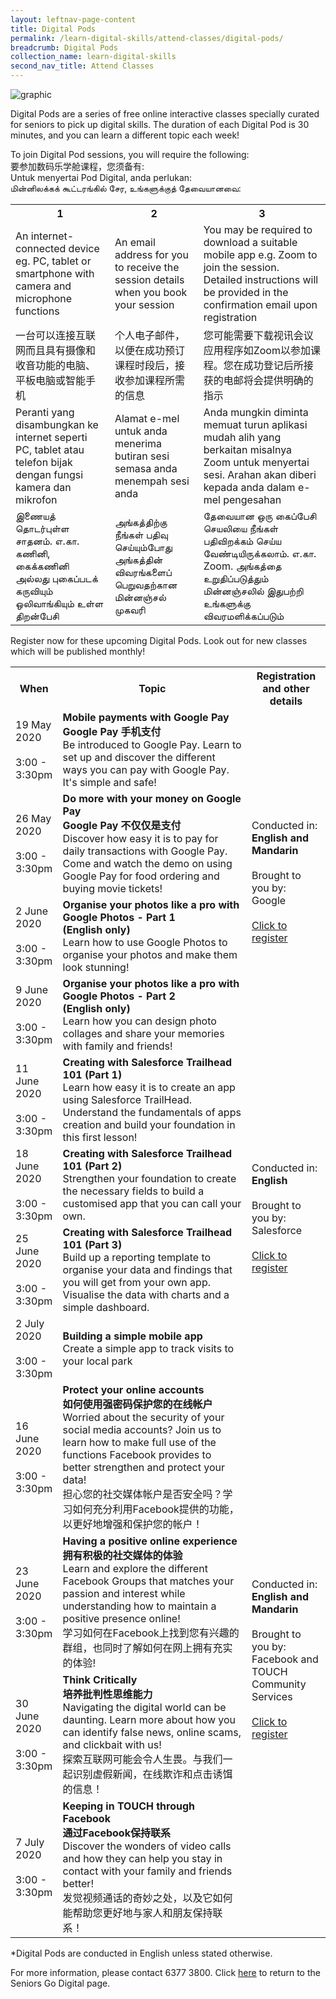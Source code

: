 ```yaml
---
layout: leftnav-page-content
title: Digital Pods
permalink: /learn-digital-skills/attend-classes/digital-pods/
breadcrumb: Digital Pods
collection_name: learn-digital-skills
second_nav_title: Attend Classes
---
```


![graphic](/images/learn-digital-skills/digital-pods.jpg)

Digital Pods are a series of free online interactive classes specially curated for seniors to pick up digital skills. The duration of each Digital Pod is 30 minutes, and you can learn a different topic each week!

To join Digital Pod sessions, you will require the following: <br>要参加数码乐学舱课程，您须备有: <br>Untuk menyertai Pod Digital, anda perlukan: <br>மின்னிலக்கக் கூட்டரங்கில் சேர, உங்களுக்குத் தேவையானவை:

<table>
  <tr>
    <th>1</th>
    <th>2</th>
    <th>3</th>
  </tr>
  <tr>
    <td>An internet-connected device eg. PC, tablet or smartphone with camera and microphone functions</td>
    <td>An email address for you to receive the session details when you book your session</td>
    <td>You may be required to download a suitable mobile app e.g. Zoom to join the session. Detailed instructions will be provided in the confirmation email upon registration</td>
  </tr>
<tr>
  <td>一台可以连接互联网而且具有摄像和收音功能的电脑、平板电脑或智能手机</td>
  <td>个人电子邮件，以便在成功预订课程时段后，接收参加课程所需的信息</td>
  <td>您可能需要下载视讯会议应用程序如Zoom以参加课程。您在成功登记后所接获的电邮将会提供明确的指示</td>
  </tr>
<tr>
  <td>Peranti yang disambungkan ke internet seperti PC, tablet atau telefon bijak dengan fungsi kamera dan mikrofon</td>
  <td>Alamat e-mel untuk anda menerima butiran sesi semasa anda menempah sesi anda</td>
  <td>Anda mungkin diminta memuat turun aplikasi mudah alih yang berkaitan misalnya Zoom untuk menyertai sesi. Arahan akan diberi kepada anda dalam e-mel pengesahan</td>
</tr>
  <tr>
  <td>இணையத் தொடர்புள்ள சாதனம். எ.கா. கணினி, கைக்கணினி அல்லது புகைப்படக் கருவியும் ஒலிவாங்கியும் உள்ள திறன்பேசி</td>
  <td>அங்கத்திற்கு நீங்கள் பதிவு செய்யும்போது அங்கத்தின் விவரங்களைப் பெறுவதற்கான மின்னஞ்சல் முகவரி </td>
  <td>தேவையான ஒரு கைப்பேசி செயலியை நீங்கள் பதிவிறக்கம் செய்ய வேண்டியிருக்கலாம். எ.கா. Zoom. அங்கத்தை உறுதிப்படுத்தும் மின்னஞ்சலில் இதுபற்றி உங்களுக்கு விவரமளிக்கப்படும் </td>
</tr>
</table>

Register now for these upcoming Digital Pods. Look out for new classes which will be published monthly!

<table>
  <tr>
    <th width="15%">When</th>
    <th width="60%">Topic</th>
    <th width="25%">Registration and other details</th>
  </tr>
<tr>
  <td>19 May 2020<br><br>3:00 - 3:30pm</td>
  <td><b>Mobile payments with Google Pay<br>Google Pay 手机支付</b> <br>Be introduced to Google Pay. Learn to set up and discover the different ways you can pay with Google Pay. It's simple and safe!</td>
  <td rowspan="4" valign="middle">Conducted in: <b>English and Mandarin</b><br><br>Brought to you by: Google<br><br><a href="https://form.gov.sg/5eae33e62137fe0011d050f7" target="_blank">Click to register</a></td>
  </tr>
<tr>
  <td>26 May 2020<br><br>3:00 - 3:30pm</td>
  <td><b>Do more with your money on Google Pay<br>Google Pay 不仅仅是支付</b><br>Discover how easy it is to pay for daily transactions with Google Pay. Come and watch the demo on using Google Pay for food ordering and buying movie tickets!</td>
</tr>
<tr>
  <td>2 June 2020<br><br>3:00 - 3:30pm</td>
  <td><b>Organise your photos like a pro with Google Photos - Part 1 <br>(English only)</b><br>Learn how to use Google Photos to organise your photos and make them look stunning!</td>
</tr>
  <tr>
  <td>9 June 2020<br><br>3:00 - 3:30pm</td>
  <td><b>Organise your photos like a pro with Google Photos - Part 2 <br>(English only)</b><br>Learn how you can design photo collages and share your memories with family and friends!</td>
</tr>
<tr>
  <td>11 June 2020<br><br>3:00 - 3:30pm</td>
  <td><b>Creating with Salesforce Trailhead 101 (Part 1)</b><br>Learn how easy it is to create an app using Salesforce TrailHead. Understand the fundamentals of apps creation and build your foundation in this first lesson!</td>
  <td rowspan="4" valign="middle">Conducted in: <b>English</b><br><br>Brought to you by: Salesforce<br><br><a href="https://form.gov.sg/5eae39e72137fe0011d06977" target="_blank">Click to register</a></td>
  </tr>
<tr>
  <td>18 June 2020<br><br>3:00 - 3:30pm</td>
  <td><b>Creating with Salesforce Trailhead 101 (Part 2)</b><br>Strengthen your foundation to create the necessary fields to build a customised app that you can call your own. </td>
</tr>
<tr>
  <td>25 June 2020<br><br>3:00 - 3:30pm</td>
  <td><b>Creating with Salesforce Trailhead 101 (Part 3)</b><br>Build up a reporting template to organise your data and findings that you will get from your own app. Visualise the data with charts and a simple dashboard. </td>
</tr>
  <tr>
  <td>2 July 2020<br><br>3:00 - 3:30pm</td>
  <td><b>Building a simple mobile app</b><br>Create a simple app to track visits to your local park</td>
</tr>
<tr>
  <td>16 June 2020<br><br>3:00 - 3:30pm</td>
  <td><b>Protect your online accounts</b><br><b>如何使用强密码保护您的在线帐户</b><br>Worried about the security of your social media accounts? Join us to learn how to make full use of the functions Facebook provides to better strengthen and protect your data!<br> 担心您的社交媒体帐户是否安全吗？学习如何充分利用Facebook提供的功能，以更好地增强和保护您的帐户！</td>
  <td rowspan="4" valign="middle">Conducted in: <b>English and Mandarin</b><br><br>Brought to you by: Facebook and TOUCH Community Services<br><br><a href="https://form.gov.sg/5eae3ace2137fe0011d06cfa" target="_blank">Click to register</a></td>
  </tr>
<tr>
  <td>23 June 2020<br><br>3:00 - 3:30pm</td>
  <td><b>Having a positive online experience</b><br><b>拥有积极的社交媒体的体验</b><br>Learn and explore the different Facebook Groups that matches your passion and interest while understanding how to maintain a positive presence online!<br> 学习如何在Facebook上找到您有兴趣的群组，也同时了解如何在网上拥有充实的体验! </td>
</tr>
<tr>
  <td>30 June 2020<br><br>3:00 - 3:30pm</td>
  <td><b>Think Critically</b><br><b>培养批判性思维能力</b><br>Navigating the digital world can be daunting. Learn more about how you can identify false news, online scams, and clickbait with us!<br> 探索互联网可能会令人生畏。与我们一起识别虚假新闻，在线欺诈和点击诱饵的信息！</td>
</tr>
  <tr>
  <td>7 July 2020<br><br>3:00 - 3:30pm</td>
  <td><b>Keeping in TOUCH through Facebook</b><br><b>通过Facebook保持联系</b><br>Discover the wonders of video calls and how they can help you stay in contact with your family and friends better!<br> 发觉视频通话的奇妙之处，以及它如何能帮助您更好地与家人和朋友保持联系！</td>
</tr>
</table>

*Digital Pods are conducted in English unless stated otherwise.

For more information, please contact 6377 3800. Click <a href="https://imsilver.imda.gov.sg/seniors-go-digital/" target="_blank">here</a> to return to the Seniors Go Digital page.
